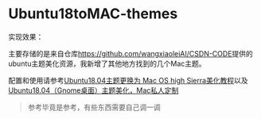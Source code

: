 # Ubuntu18toMAC-themes

实现效果：



主要存储的是来自仓库<https://github.com/wangxiaoleiAI/CSDN-CODE>提供的ubuntu主题美化资源，我新增了其他地方找到的几个Mac主题。

配置和使用请参考[Ubuntu18.04主题更换为 Mac OS high Sierra美化教程](https://blog.csdn.net/dream_an/article/details/80789767)以及[Ubuntu18.04（Gnome桌面）主题美化，Mac私人定制](https://blog.csdn.net/zyqblog/article/details/80152016)

> 参考毕竟是参考，有些东西需要自己调一调
